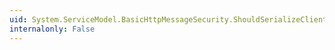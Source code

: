 ```yaml
---
uid: System.ServiceModel.BasicHttpMessageSecurity.ShouldSerializeClientCredentialType
internalonly: False
---
```

